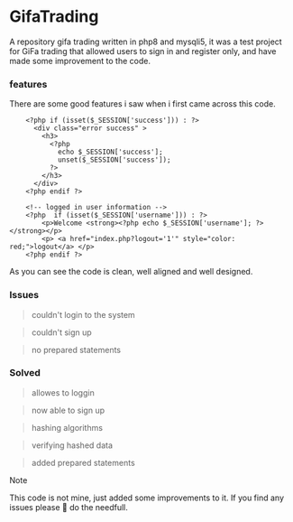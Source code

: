 # GifaTrading
A repository gifa trading written in php8 and mysqli5, it was a test project for GiFa trading that allowed users to sign in and register only, and have made some improvement to the code.

### features
There are some good features i saw when i first came across this code.
```
	<?php if (isset($_SESSION['success'])) : ?>
      <div class="error success" >
      	<h3>
          <?php 
          	echo $_SESSION['success']; 
          	unset($_SESSION['success']);
          ?>
      	</h3>
      </div>
  	<?php endif ?>

    <!-- logged in user information -->
    <?php  if (isset($_SESSION['username'])) : ?>
    	<p>Welcome <strong><?php echo $_SESSION['username']; ?></strong></p>
    	<p> <a href="index.php?logout='1'" style="color: red;">logout</a> </p>
    <?php endif ?>
```
As you can see the code is clean, well aligned and well designed.


### Issues
> couldn't login to the system

> couldn't sign up

> no prepared statements

### Solved
> allowes to loggin

> now able to sign up

> hashing algorithms

> verifying hashed data

> added prepared statements



> [!NOTE]
> This code is not mine, just added some improvements to it. If you find any issues please 🙏 do the needfull.








